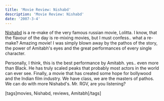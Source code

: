 ```yaml
---
title: 'Movie Review: Nishabd'
description: 'Movie Review: Nishabd'
date: '2007-3-4'
---
```


[Nishabd][0] is a re-make of the very famous russian movie, Lolitta. I know, that the flavour of the day is re-mixing movies, but I must confess.. what a re-make? Amazing movie! I was simply blown away by the pathos of the story, the power of Amitabh's eyes and the great performances of every single character.

Personally, I think, this is the best performance by Amitabh. yes.. even more than Black. He has truly scaled peaks that probably most actors in the world can ever see. Finally, a movie that has created some hope for bollywood and the Indian film industry. We have class, we are the masters of pathos. We can do with more Nishabd's. Mr. RGV, are you listening?

\[tags\]movies, Nishabd, reviews, Amitabh\[/tags\]


[0]: http://www.google.co.in/url?sa=t&ct=res&cd=2&url=http%3A%2F%2Fwww.nishabdthefilm.com%2F&ei=yLzqRa6UAYqysALNp9yjCA&usg=__-ehJeZhK-Gx2yVgKJ6z9197JGmw=&sig2=EzagIkT2tPd4qz-L8oBY-A